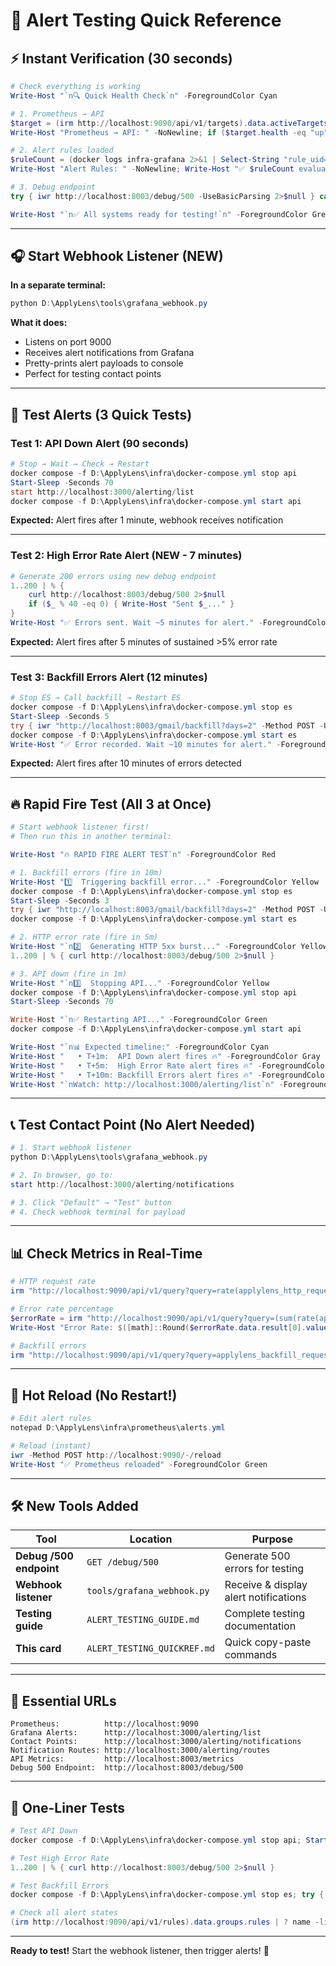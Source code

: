 # 🚨 Alert Testing Quick Reference

## ⚡ Instant Verification (30 seconds)

```powershell
# Check everything is working
Write-Host "`n🔍 Quick Health Check`n" -ForegroundColor Cyan

# 1. Prometheus → API
$target = (irm http://localhost:9090/api/v1/targets).data.activeTargets | ? {$_.labels.job -eq "applylens-api"}
Write-Host "Prometheus → API: " -NoNewline; if ($target.health -eq "up") { Write-Host "✅ UP" -ForegroundColor Green } else { Write-Host "❌ DOWN" -ForegroundColor Red }

# 2. Alert rules loaded
$ruleCount = (docker logs infra-grafana 2>&1 | Select-String "rule_uid=applens").Count
Write-Host "Alert Rules: " -NoNewline; Write-Host "✅ $ruleCount evaluating" -ForegroundColor Green

# 3. Debug endpoint
try { iwr http://localhost:8003/debug/500 -UseBasicParsing 2>$null } catch { if ($_.Exception.Response.StatusCode -eq 500) { Write-Host "Debug /500: ✅ Working" -ForegroundColor Green } }

Write-Host "`n✅ All systems ready for testing!`n" -ForegroundColor Green
```

---

## 🎧 Start Webhook Listener (NEW)

**In a separate terminal:**
```powershell
python D:\ApplyLens\tools\grafana_webhook.py
```

**What it does:**
- Listens on port 9000
- Receives alert notifications from Grafana
- Pretty-prints alert payloads to console
- Perfect for testing contact points

---

## 🧪 Test Alerts (3 Quick Tests)

### Test 1: API Down Alert (90 seconds)

```powershell
# Stop → Wait → Check → Restart
docker compose -f D:\ApplyLens\infra\docker-compose.yml stop api
Start-Sleep -Seconds 70
start http://localhost:3000/alerting/list
docker compose -f D:\ApplyLens\infra\docker-compose.yml start api
```

**Expected:** Alert fires after 1 minute, webhook receives notification

---

### Test 2: High Error Rate Alert (NEW - 7 minutes)

```powershell
# Generate 200 errors using new debug endpoint
1..200 | % { 
    curl http://localhost:8003/debug/500 2>$null 
    if ($_ % 40 -eq 0) { Write-Host "Sent $_..." }
}
Write-Host "✅ Errors sent. Wait ~5 minutes for alert." -ForegroundColor Green
```

**Expected:** Alert fires after 5 minutes of sustained >5% error rate

---

### Test 3: Backfill Errors Alert (12 minutes)

```powershell
# Stop ES → Call backfill → Restart ES
docker compose -f D:\ApplyLens\infra\docker-compose.yml stop es
Start-Sleep -Seconds 5
try { iwr "http://localhost:8003/gmail/backfill?days=2" -Method POST -UseBasicParsing } catch { Write-Host "✓ Failed as expected" }
docker compose -f D:\ApplyLens\infra\docker-compose.yml start es
Write-Host "✅ Error recorded. Wait ~10 minutes for alert." -ForegroundColor Green
```

**Expected:** Alert fires after 10 minutes of errors detected

---

## 🔥 Rapid Fire Test (All 3 at Once)

```powershell
# Start webhook listener first!
# Then run this in another terminal:

Write-Host "🔥 RAPID FIRE ALERT TEST`n" -ForegroundColor Red

# 1. Backfill errors (fire in 10m)
Write-Host "1️⃣  Triggering backfill error..." -ForegroundColor Yellow
docker compose -f D:\ApplyLens\infra\docker-compose.yml stop es
Start-Sleep -Seconds 3
try { iwr "http://localhost:8003/gmail/backfill?days=2" -Method POST -UseBasicParsing } catch {}
docker compose -f D:\ApplyLens\infra\docker-compose.yml start es

# 2. HTTP error rate (fire in 5m)
Write-Host "`n2️⃣  Generating HTTP 5xx burst..." -ForegroundColor Yellow
1..200 | % { curl http://localhost:8003/debug/500 2>$null }

# 3. API down (fire in 1m)
Write-Host "`n3️⃣  Stopping API..." -ForegroundColor Yellow
docker compose -f D:\ApplyLens\infra\docker-compose.yml stop api
Start-Sleep -Seconds 70

Write-Host "`n✅ Restarting API..." -ForegroundColor Green
docker compose -f D:\ApplyLens\infra\docker-compose.yml start api

Write-Host "`n📊 Expected timeline:" -ForegroundColor Cyan
Write-Host "   • T+1m:  API Down alert fires 🔥" -ForegroundColor Gray
Write-Host "   • T+5m:  High Error Rate alert fires 🔥" -ForegroundColor Gray
Write-Host "   • T+10m: Backfill Errors alert fires 🔥" -ForegroundColor Gray
Write-Host "`nWatch: http://localhost:3000/alerting/list`n" -ForegroundColor White
```

---

## 📞 Test Contact Point (No Alert Needed)

```powershell
# 1. Start webhook listener
python D:\ApplyLens\tools\grafana_webhook.py

# 2. In browser, go to:
start http://localhost:3000/alerting/notifications

# 3. Click "Default" → "Test" button
# 4. Check webhook terminal for payload
```

---

## 📊 Check Metrics in Real-Time

```powershell
# HTTP request rate
irm "http://localhost:9090/api/v1/query?query=rate(applylens_http_requests_total[5m])" | % data | % result | % value

# Error rate percentage
$errorRate = irm "http://localhost:9090/api/v1/query?query=(sum(rate(applylens_http_requests_total%7Bstatus=~%225..%22%7D%5B5m%5D))/sum(rate(applylens_http_requests_total%5B5m%5D)))*100"
Write-Host "Error Rate: $([math]::Round($errorRate.data.result[0].value[1], 2))%" -ForegroundColor Yellow

# Backfill errors
irm "http://localhost:9090/api/v1/query?query=applylens_backfill_requests_total{result=`"error`"}" | % data | % result | % value
```

---

## 🔄 Hot Reload (No Restart!)

```powershell
# Edit alert rules
notepad D:\ApplyLens\infra\prometheus\alerts.yml

# Reload (instant)
iwr -Method POST http://localhost:9090/-/reload
Write-Host "✅ Prometheus reloaded" -ForegroundColor Green
```

---

## 🛠️ New Tools Added

| Tool | Location | Purpose |
|------|----------|---------|
| **Debug /500 endpoint** | `GET /debug/500` | Generate 500 errors for testing |
| **Webhook listener** | `tools/grafana_webhook.py` | Receive & display alert notifications |
| **Testing guide** | `ALERT_TESTING_GUIDE.md` | Complete testing documentation |
| **This card** | `ALERT_TESTING_QUICKREF.md` | Quick copy-paste commands |

---

## 🔗 Essential URLs

```
Prometheus:          http://localhost:9090
Grafana Alerts:      http://localhost:3000/alerting/list
Contact Points:      http://localhost:3000/alerting/notifications
Notification Routes: http://localhost:3000/alerting/routes
API Metrics:         http://localhost:8003/metrics
Debug 500 Endpoint:  http://localhost:8003/debug/500
```

---

## 🎯 One-Liner Tests

```powershell
# Test API Down
docker compose -f D:\ApplyLens\infra\docker-compose.yml stop api; Start-Sleep -Seconds 70; docker compose -f D:\ApplyLens\infra\docker-compose.yml start api

# Test High Error Rate
1..200 | % { curl http://localhost:8003/debug/500 2>$null }

# Test Backfill Errors
docker compose -f D:\ApplyLens\infra\docker-compose.yml stop es; try { iwr "http://localhost:8003/gmail/backfill?days=2" -Method POST } catch {}; docker compose -f D:\ApplyLens\infra\docker-compose.yml start es

# Check all alert states
(irm http://localhost:9090/api/v1/rules).data.groups.rules | ? name -like "ApplyLens*" | select name, state, health | ft
```

---

**Ready to test!** Start the webhook listener, then trigger alerts! 🚀
